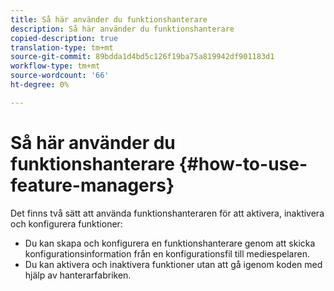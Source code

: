 ```yaml
---
title: Så här använder du funktionshanterare
description: Så här använder du funktionshanterare
copied-description: true
translation-type: tm+mt
source-git-commit: 89bdda1d4bd5c126f19ba75a819942df901183d1
workflow-type: tm+mt
source-wordcount: '66'
ht-degree: 0%

---
```



# Så här använder du funktionshanterare {#how-to-use-feature-managers}

Det finns två sätt att använda funktionshanteraren för att aktivera, inaktivera och konfigurera funktioner:

* Du kan skapa och konfigurera en funktionshanterare genom att skicka konfigurationsinformation från en konfigurationsfil till mediespelaren.
* Du kan aktivera och inaktivera funktioner utan att gå igenom koden med hjälp av hanterarfabriken.

